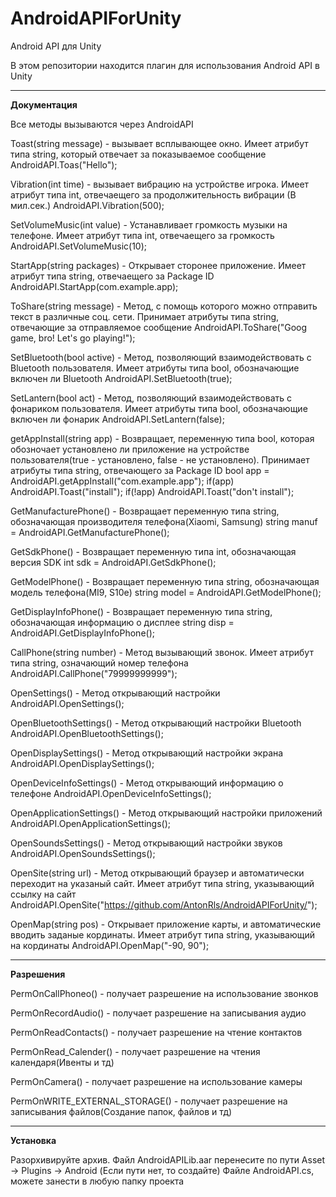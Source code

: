 # AndroidAPIForUnity
Android API для Unity

В этом репозитории находится плагин для использования Android API в Unity

***********************************************************************

**Документация**

Все методы вызываются через AndroidAPI

Toast(string message) - вызывает всплывающее окно. Имеет атрибут типа string, который отвечает за показываемое сообщение
AndroidAPI.Toas("Hello");

Vibration(int time) - вызывает вибрацию на устройстве игрока. Имеет атрибут типа int, отвечаещего за продолжительность вибрации (В мил.сек.)
AndroidAPI.Vibration(500);

SetVolumeMusic(int value) - Устанавливает громкость музыки на телефоне. Имеет атрибут типа int, отвечаещего за громкость
AndroidAPI.SetVolumeMusic(10);

StartApp(string packages) - Открывает сторонее приложение. Имеет атрибут типа string, отвечаещего за Package ID
AndroidAPI.StartApp(com.example.app);

ToShare(string message) - Метод, с помощь которого можно отправить текст в различные соц. сети. Принимает атрибуты типа string, отвечающие за отправляемое сообщение
AndroidAPI.ToShare("Goog game, bro! Let's go playing!");

SetBluetooth(bool active) - Метод, позволяющий взаимодействовать с Bluetooth пользователя. Имеет атрибуты типа bool, обозначающие включен ли Bluetooth
AndroidAPI.SetBluetooth(true);

SetLantern(bool act) - Метод, позволяющий взаимодействовать с фонариком пользователя. Имеет атрибуты типа bool, обозначающие включен ли фонарик
AndroidAPI.SetLantern(false);

getAppInstall(string app) - Возвращает, переменную типа bool, которая обозночает установлено ли приложение на устройстве пользователя(true - установлено, false - не установлено). Принимает атрибуты типа string, отвечающего за Package ID
bool app = AndroidAPI.getAppInstall("com.example.app");
if(app) AndroidAPI.Toast("install");
if(!app) AndroidAPI.Toast("don't install");

GetManufacturePhone() - Возвращает переменную типа string, обозначающая производителя телефона(Xiaomi, Samsung)
string manuf = AndroidAPI.GetManufacturePhone();

GetSdkPhone() - Возвращает переменную типа int, обозначающая версия SDK
int sdk = AndroidAPI.GetSdkPhone();

GetModelPhone() - Возвращает переменную типа string, обозначающая модель телефона(MI9, S10e)
string model = AndroidAPI.GetModelPhone();

GetDisplayInfoPhone() - Возвращает переменную типа string, обозначающая информацию о дисплее
string disp = AndroidAPI.GetDisplayInfoPhone();

CallPhone(string number) - Метод вызывающий звонок. Имеет атрибут типа string, означающий номер телефона
AndroidAPI.CallPhone("79999999999");

OpenSettings() - Метод открывающий настройки
AndroidAPI.OpenSettings();

OpenBluetoothSettings() - Метод открывающий настройки Bluetooth
AndroidAPI.OpenBluetoothSettings();

OpenDisplaySettings() - Метод открывающий настройки экрана
AndroidAPI.OpenDisplaySettings();

OpenDeviceInfoSettings() - Метод открывающий информацию о телефоне
AndroidAPI.OpenDeviceInfoSettings();

OpenApplicationSettings() - Метод открывающий настройки приложений
AndroidAPI.OpenApplicationSettings();

OpenSoundsSettings() - Метод открывающий настройки звуков
AndroidAPI.OpenSoundsSettings();

OpenSite(string url) - Метод открывающий браузер и автоматически переходит на указаный сайт. Имеет атрибут типа string, указывающий ссылку на сайт
AndroidAPI.OpenSite("https://github.com/AntonRls/AndroidAPIForUnity/");

OpenMap(string pos) - Открывает приложение карты, и автоматические вводить заданые кординаты. Имеет атрибут типа string, указывающий на кординаты
AndroidAPI.OpenMap("-90, 90");

********************************
**Разрешения**

PermOnCallPhoneo() - получает разрешение на использование звонков

PermOnRecordAudio() - получает разрешение на записывания аудио

PermOnReadContacts() - получает разрешение на чтение контактов

PermOnRead_Calender() - получает разрешение на чтения календаря(Ивенты и тд)

PermOnCamera() - получает разрешение на использование камеры

PermOnWRITE_EXTERNAL_STORAGE() - получает разрешение на записывания файлов(Создание папок, файлов и тд)

********************************************


**Установка**

Разорхивируйте архив.
Файл AndroidAPILib.aar перенесите по пути Asset -> Plugins -> Android (Если пути нет, то создайте)
Файле AndroidAPI.cs, можете занести в любую папку проекта
